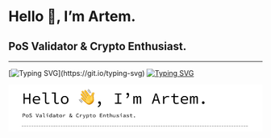 # Hello 👋, I’m Artem.
## PoS Validator & Crypto Enthusiast.
-----------------------------------------------------------------------
[![Typing SVG](https://readme-typing-svg.herokuapp.com?color=%000&lines=Hello+👋,+I’m+Artem.)](https://git.io/typing-svg)
[![Typing SVG](https://readme-typing-svg.herokuapp.com?color=%2336BCF7&lines=Computer+science+student)](https://git.io/typing-svg)

![header](https://raw.githubusercontent.com/nodeLogs/nodeLogs/main/header.png)
